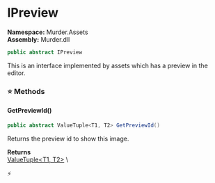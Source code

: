 # IPreview

**Namespace:** Murder.Assets \
**Assembly:** Murder.dll

```csharp
public abstract IPreview
```

This is an interface implemented by assets which has a preview in the editor.

### ⭐ Methods
#### GetPreviewId()
```csharp
public abstract ValueTuple<T1, T2> GetPreviewId()
```

Returns the preview id to show this image.

**Returns** \
[ValueTuple\<T1, T2\>](https://learn.microsoft.com/en-us/dotnet/api/System.ValueTuple-2?view=net-7.0) \



⚡